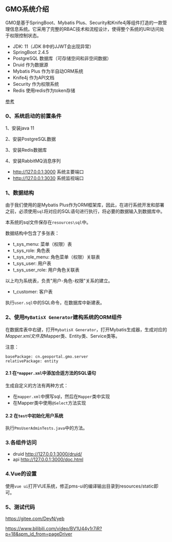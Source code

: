 ## GMO系统介绍

GMO是基于SpringBoot、Mybatis Plus、Security和Knife4j等组件打造的一款管理信息系统。它采用了完整的RBAC技术和流程设计，使得整个系统的URI访问处于权限控制状态。

- JDK: 11（JDK 8中的JJWT会出现异常）
- SpringBoot 2.4.5
- PostgreSQL 数据库（可存储空间和非空间数据）
- Druid 作为数据源
- Mybatis Plus 作为半自动ORM系统
- Knife4j 作为API文档
- Security 作为权限系统
- Redis 使用redis作为token存储

[参考](https://www.cnblogs.com/cao-lei/)

### 0、系统启动的前置条件

1、安装java 11

2、安装PostgreSQL数据

3、安装Redis数据库

4、安装RabbitMQ消息序列


- http://127.0.0.1:3000  系统主要端口
- http://127.0.0.1:3030  系统监视端口

### 1、数据结构

由于我们使用的是Mybatis Plus作为ORM框架库，因此，在进行系统开发和部署之前，必须使用`sql`将对应的SQL语句进行执行，将必要的数据输入到数据库中。

本系统的sql文件保存在`resources\sql`中。

数据结构中包含了多张表：
- t_sys_menu: 菜单（权限）表
- t_sys_role: 角色表
- t_sys_role_menu: 角色菜单（权限）关联表
- t_sys_user: 用户表
- t_sys_user_role: 用户角色关联表

以上均为系统表，负责"用户-角色-权限"关系的建立。

- t_customer: 客户表

执行`user.sql`中的SQL命令，在数据库中新建表。

### 2、使用`MyBatisX Generator`建构系统的ORM组件

在数据库表中右键，打开`MybatisX Generator`，打开Mybatis生成器，生成对应的*Mapper.xml文件及*Mapper类、Entity类、Service类等。

注意：

```
basePackage: cn.geoportal.gmo.server
relativePackage: entity
```

#### 2.1 在`*mapper.xml`中添加合适方法的SQL语句

生成自定义的方法有两种方式：

- 在`mapper.xml`中撰写sql，然后在`Mapper`类中实现
- 在Mapper类中使用`@Select`方法实现

#### 2.2 在`test`中初始化用户系统

执行`PmsUserAdminTests.java`中的方法。

### 3.各组件访问

- druid http://127.0.0.1:3000/druid/
- api   http://127.0.0.1:3000/doc.html

### 4.Vue的设置

使用`vue ui`打开VUE系统，修正pms-ui的编译输出目录到resources/static即可。

### 5、测试代码

https://gitee.com/DeyN/yeb

https://www.bilibili.com/video/BV1U44y1r7iR?p=18&spm_id_from=pageDriver
